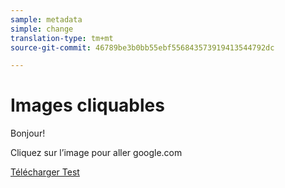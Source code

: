 ```yaml
---
sample: metadata
simple: change
translation-type: tm+mt
source-git-commit: 46789be3b0bb55ebf556843573919413544792dc

---
```


# Images cliquables

Bonjour!

Cliquez sur l’image pour aller google.com

[Télécharger Test](/help//testing/downloads-and-stuff.md)
